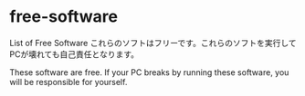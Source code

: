 # free-software
List of Free Software
これらのソフトはフリーです。これらのソフトを実行してPCが壊れても自己責任となります。

These software are free. If your PC breaks by running these software, you will be responsible for yourself.
